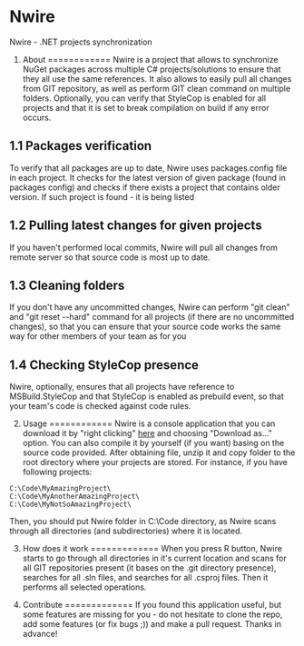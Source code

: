 # Nwire
Nwire - .NET projects synchronization

1. About
============
Nwire is a project that allows to synchronize NuGet packages across multiple C# projects/solutions to ensure that they all use the same references. It also allows to easily pull all changes from GIT repository, as well as perform GIT clean command on multiple folders. Optionally, you can verify that StyleCop is enabled for all projects and that it is set to break compilation on build if any error occurs.

1.1 Packages verification
------------
To verify that all packages are up to date, Nwire uses packages.config file in each project. It checks for the latest version of given package (found in packages config) and checks if there exists a project that contains older version. If such project is found - it is being listed 

1.2 Pulling latest changes for given projects
------------
If you haven't performed local commits, Nwire will pull all changes from remote server so that source code is most up to date.

1.3 Cleaning folders
------------
If you don't have any uncommitted changes, Nwire can perform "git clean" and "git reset --hard" command for all projects (if there are no uncommitted changes), so that you can ensure that your source code works the same way for other members of your team as for you

1.4 Checking StyleCop presence
------------
Nwire, optionally, ensures that all projects have reference to MSBuild.StyleCop and that StyleCop is enabled as prebuild event, so that your team's code is checked against code rules.

2. Usage
============
Nwire is a console application that you can download it by "right clicking" [here](https://github.com/sobanieca/Nwire/blob/master/Bin/Nwire.zip) and choosing "Download as..." option. You can also  compile it by yourself (if you want) basing on the source code provided. After obtaining file, unzip it and copy folder to the root directory where your projects are stored. For instance, if you have following projects:

```
C:\Code\MyAmazingProject\
C:\Code\MyAnotherAmazingProject\
C:\Code\MyNotSoAmazingProject\
```

Then, you should put Nwire folder in C:\Code directory, as Nwire scans through all directories (and subdirectories) where it is located.

3. How does it work
=============
When you press R button, Nwire starts to go through all directories in it's current location and scans for all GIT repositories present (it bases on the .git directory presence), searches for all .sln files, and searches for all .csproj files. Then it performs all selected operations.

4. Contribute
=============
If you found this application useful, but some features are missing for you - do not hesitate to clone the repo, add some features (or fix bugs ;)) and make a pull request. Thanks in advance!
